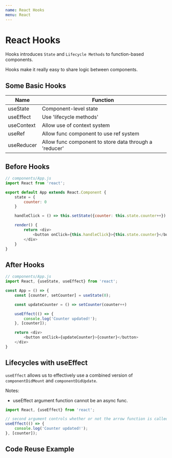 ```yaml
---
name: React Hooks
menu: React
---
```


# React Hooks

Hooks introduces `State` and `Lifecycle Methods` to function-based components.

Hooks make it really easy to share logic between components.

## Some Basic Hooks

| Name       | Function                                               |
| ---------- | ------------------------------------------------------ |
| useState   | Component-level state                                  |
| useEffect  | Use 'lifecycle methods'                                |
| useContext | Allow use of context system                            |
| useRef     | Allow func component to use ref system                 |
| useReducer | Allow func component to store data through a 'reducer' |

## Before Hooks

```javascript
// components/App.js
import React from 'react';

export default App extends React.Component {
    state = {
        counter: 0
    }

    handleClick = () => this.setState({counter: this.state.counter++})

    render() {
        return <div>
            <button onClick={this.handleClick}>{this.state.counter}</button>
        </div>
    }
}
```

## After Hooks

```javascript
// components/App.js
import React, {useState, useEffect} from 'react';

const App = () => {
    const [counter, setCounter] = useState(0);

    const updateCounter = () => setCounter(counter++)

    useEffect(() => {
        console.log('Counter updated!');
    }, [counter]);

    return <div>
        <button onClick={updateCounter}>{counter}</button>
    </div>
}
```

## Lifecycles with useEffect

`useEffect` allows us to effectively use a combined version of `componentDidMount` and `componentDidUpdate`.

Notes:

- useEffect argument function cannot be an async func.

```javascript
import React, {useEffect} from 'react';

// second argument controls whether or not the arrow function is called
useEffect(() => {
    console.log('Counter updated!');
}, [counter]);
```

## Code Reuse Example

